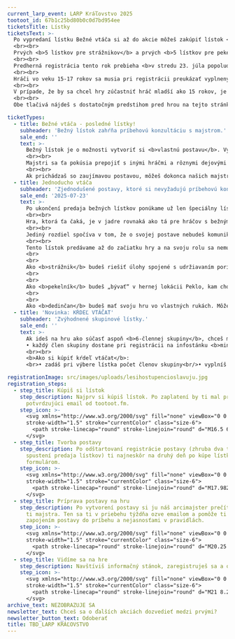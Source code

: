 ```yaml
---
current_larp_event: LARP Kráľovstvo 2025
tootoot_id: 67b1c25bd80b0c0d7bd954ee
ticketsTitle: Lístky
ticketsText: >-
  Po vypredaní lístku Bežné vtáča si až do akcie môžeš zakúpiť lístok <b>Jednoducho vtáča</b>, s ktorým môžeš hrať postavu dedinčana, strážnika alebo pekelníka. Viac o tomto type lístka nájdeš nižšie.
  <br><br>
  Prvých <b>5 lístkov pre strážnikov</b> a prvých <b>5 lístkov pre pekelníkov</b> si môžeš zakúpiť za akciovú cenu.
  <br><br>
  Predherná registrácia tento rok prebieha <b>v stredu 23. júla popoludní a hra začína 24. júla ráno</b>.
  <br><br>  
  Hráči vo veku 15-17 rokov sa musia pri registrácii preukázať vyplneným a podpísaným súhlasom rodičov s účasťou dieťaťa na hre.
  <br><br>
  V prípade, že by sa chcel hry zúčastniť hráč mladší ako 15 rokov, je potrebné všetko v dostatočnom predstihu osobne komunikovať s členom organizačného tímu. Spravidla býva potrebné, aby hráča mladšieho ako 15 rokov sprevádzala dospelá osoba a mal vyplnený a podpísaný súhlas rodiča.
  <br><br>
  Obe tlačivá nájdeš s dostatočným predstihom pred hrou na tejto stránke a pošleme ti ich aj včas e-mailom.

ticketTypes:
  - title: Bežné vtáča - posledné lístky!
    subheader: 'Bežný lístok zahŕňa príbehovú konzultáciu s majstrom.'
    sale_end: ''
    text: >-
      Bežný lístok je o možnosti vytvoriť si <b>vlastnú postavu</b>. Vyplníš formulár tvorby postavy, ktorý si môžeš vyskúšať aj tu na stránke, a tvoj majster – organizátor, s ktorým budeš komunikovať – ťa navedie na možnosti, ako sa zapojíš do deja. 
      <br><br>
      Majstri sa ťa pokúsia prepojiť s inými hráčmi a rôznymi dejovými linkami. Ako postava s bežným lístkom sa môžeš pridať niektorej z veľkých skupín (ako je Cech dobrodruhov, Cech liečiteľov...), ktoré sú tradične od začiatku zapojené do deja. Ak prichádzaš do Vlčích skál bez skupiny, nasmerujú ťa k niečomu, čo by ťa mohlo zaujímať.
      <br><br>
      Ak prichádzaš so zaujímavou postavou, môžeš dokonca našich majstrov inšpirovať k niečomu, čo bude pripravené len pre teba.
  - title: Jednoducho vtáča
    subheader: 'Zjednodušené postavy, ktoré si nevyžadujú príbehovú konzultáciu.'
    sale_end: '2025-07-23'
    text: >-
      Po ukončení predaja bežných lístkov ponúkame už len špeciálny lístok, pri ktorom si vyberáš jednu z týchto troch rolí: <b>strážnik</b>, <b>pekelník</b> alebo <b>dedinčan</b>. 
      <br><br>
      Hra, ktorá ťa čaká, je v jadre rovnaká ako tá pre hráčov s bežným lístkom. Ako strážnik alebo pekelník sa môžeš zapájať do všetkého, čo je na hre pripravené. Niektoré dejové linky dokonca špecificky rátajú so zapojením týchto skupín.
      <br><br>
      Jediný rozdiel spočíva v tom, že o svojej postave nebudeš komunikovať s majstrom. Pred hrou dostaneš informácie o tom, čo sa v okolí deje, ale zapojenie do jednotlivých dejových liniek bude čisto na tebe. 
      <br><br>
      Tento lístok predávame až do začiatku hry a na svoju rolu sa nemusíš nijako pripravovať.
      <br>
      <br>
      Ako <b>strážnik</b> budeš riešiť úlohy spojené s udržiavaním poriadku v dedine. Naši strážnici sú pojatí ako policajti alebo vojaci z parodických filmov. Pri hraní strážnika sa zabavíš na improvizovaní rôznych klišé. Dedinu v minulých ročníkoch napríklad strážila dvojica, ktorá chodila všade spolu, pretože iba jeden vedel čítať a iba jeden vedel písať, alebo trojica Dlhý, Široký a Bystro z Ráky.
      <br>
      <br>
      Ako <b>pekelník</b> budeš „bývať“ v hernej lokácii Peklo, kam chodia mŕtve postavy. Pekelníci majú zoznam achievementov spojených s umieraním, ktoré sa snažia plniť, od jednoduchého „zomri v obkľúčení“ až po „zomri na svadbe“. Hranie pekelníka je o vtipných momentoch, ktoré nastanú, keď sa snažíš ostatných hráčov zmanipulovať tak, aby nastala situácia, v ktorej môžeš umrieť.
      <br>
      <br>
      Ako <b>dedinčan</b> budeš mať svoju hru vo vlastných rukách. Môžeš sa spojiť s inými hráčmi, vyučiť sa nejakému povolaniu, pridať sa k už existujúcim skupinám alebo si založiť vlastnú.
  - title: 'Novinka: KŔDEĽ VTÁČAT'
    subheader: 'Zvýhodnené skupinové lístky.'
    sale_end: ''
    text: >-
      Ak ideš na hru ako súčasť aspoň <b>6-člennej skupiny</b>, chceš minimum vybavovačiek a ušetriť, máme pre teba skupinový lístok.<br><br>
      • každý člen skupiny dostane pri registrácii na infostánku <b>mince do hernej krčmy v hodnote 10 EUR</b><br/> • namiesto toho, aby si s majstrom písal každý člen skupiny, bude <b>predherná komunikácia prebiehať iba cez jedného zástupcu</b><br/> • ak neskôr zavoláte na Kráľovstvo ďalšieho kamaráta, ktorý by sa chcel pridať do vašej skupiny, môže si dokúpiť lístok a takisto dostane mince do hernej krčmy
      <br><br>
      <b>Ako si kúpiť kŕdeľ vtáčat</b>:
      <br>• zadáš pri výbere lístka počet členov skupiny<br/>• vyplníš svoje údaje a emailovú adresu<br/>• zaplatíš všetky lístky</br>• po spustení registrácie postavy zašleme na tvoju adresu formulár pre každého člena tvojej skupiny<br>• ďalší hráč sa môžeš do tvojho kŕdľa pridať tým, že si kúpi štandardný lístok a dá nám vedieť, že patrí k vám<br/>• ak si už zakúpil lístok, ale chceš sa pridať ku kŕdľu vtáčat, daj nám o tom vedieť ty alebo šéf tvojho kŕdľa

registrationImage: src/images/uploads/lesihostupencioslavuju.jpg
registration_steps:
  - step_title: Kúpiš si lístok
    step_description: Najprv si kúpiš lístok. Po zaplatení by ti mal prísť
      potvrdzujúci email od tootoot.fm.
    step_icon: >-
      <svg xmlns="http://www.w3.org/2000/svg" fill="none" viewBox="0 0 24 24"
      stroke-width="1.5" stroke="currentColor" class="size-6">
        <path stroke-linecap="round" stroke-linejoin="round" d="M16.5 6v.75m0 3v.75m0 3v.75m0 3V18m-9-5.25h5.25M7.5 15h3M3.375 5.25c-.621 0-1.125.504-1.125 1.125v3.026a2.999 2.999 0 0 1 0 5.198v3.026c0 .621.504 1.125 1.125 1.125h17.25c.621 0 1.125-.504 1.125-1.125v-3.026a2.999 2.999 0 0 1 0-5.198V6.375c0-.621-.504-1.125-1.125-1.125H3.375Z" />
      </svg>
  - step_title: Tvorba postavy
    step_description: Po odštartovaní registrácie postavy (zhruba dva týždne po
      spustení predaja lístkov) ti najneskôr na druhý deň po kúpe lístka príde email s
      formulárom.
    step_icon: >-
      <svg xmlns="http://www.w3.org/2000/svg" fill="none" viewBox="0 0 24 24"
      stroke-width="1.5" stroke="currentColor" class="size-6">
        <path stroke-linecap="round" stroke-linejoin="round" d="M17.982 18.725A7.488 7.488 0 0 0 12 15.75a7.488 7.488 0 0 0-5.982 2.975m11.963 0a9 9 0 1 0-11.963 0m11.963 0A8.966 8.966 0 0 1 12 21a8.966 8.966 0 0 1-5.982-2.275M15 9.75a3 3 0 1 1-6 0 3 3 0 0 1 6 0Z" />
      </svg>
  - step_title: Príprava postavy na hru
    step_description: Po vytvorení postavy si ju náš arcimajster prečíta a pridelí
      ti majstra. Ten sa ti v priebehu týždňa ozve emailom a pomôže ti so
      zapojením postavy do príbehu a nejasnosťami v pravidlách.
    step_icon: >-
      <svg xmlns="http://www.w3.org/2000/svg" fill="none" viewBox="0 0 24 24"
      stroke-width="1.5" stroke="currentColor" class="size-6">
        <path stroke-linecap="round" stroke-linejoin="round" d="M20.25 8.511c.884.284 1.5 1.128 1.5 2.097v4.286c0 1.136-.847 2.1-1.98 2.193-.34.027-.68.052-1.02.072v3.091l-3-3c-1.354 0-2.694-.055-4.02-.163a2.115 2.115 0 0 1-.825-.242m9.345-8.334a2.126 2.126 0 0 0-.476-.095 48.64 48.64 0 0 0-8.048 0c-1.131.094-1.976 1.057-1.976 2.192v4.286c0 .837.46 1.58 1.155 1.951m9.345-8.334V6.637c0-1.621-1.152-3.026-2.76-3.235A48.455 48.455 0 0 0 11.25 3c-2.115 0-4.198.137-6.24.402-1.608.209-2.76 1.614-2.76 3.235v6.226c0 1.621 1.152 3.026 2.76 3.235.577.075 1.157.14 1.74.194V21l4.155-4.155" />
      </svg>
  - step_title: Vidíme sa na hre
    step_description: Navštíviš informačný stánok, zaregistruješ sa a oblečieš do kostýmu.
    step_icon: >-
      <svg xmlns="http://www.w3.org/2000/svg" fill="none" viewBox="0 0 24 24"
      stroke-width="1.5" stroke="currentColor" class="size-6">
        <path stroke-linecap="round" stroke-linejoin="round" d="M21 8.25c0-2.485-2.099-4.5-4.688-4.5-1.935 0-3.597 1.126-4.312 2.733-.715-1.607-2.377-2.733-4.313-2.733C5.1 3.75 3 5.765 3 8.25c0 7.22 9 12 9 12s9-4.78 9-12Z" />
      </svg>
archive_text: NEZOBRAZUJE SA
newsletter_text: Chceš sa o ďalších akciách dozvedieť medzi prvými?
newsletter_button_text: Odoberať
title: TBD_LARP KRÁĽOVSTVO
---
```

